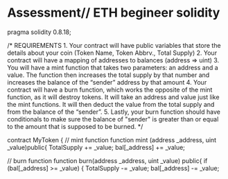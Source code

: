 # Assessment// ETH begineer solidity
pragma solidity 0.8.18;

/*
       REQUIREMENTS
    1. Your contract will have public variables that store the details about your coin (Token Name, Token Abbrv., Total Supply)
    2. Your contract will have a mapping of addresses to balances (address => uint)
    3. You will have a mint function that takes two parameters: an address and a value. 
       The function then increases the total supply by that number and increases the balance 
       of the “sender” address by that amount
    4. Your contract will have a burn function, which works the opposite of the mint function, as it will destroy tokens. 
       It will take an address and value just like the mint functions. It will then deduct the value from the total supply 
       and from the balance of the “sender”.
    5. Lastly, your burn function should have conditionals to make sure the balance of "sender" is greater than or equal 
       to the amount that is supposed to be burned.
*/

contract MyToken {
  // mint function
    function mint (address _address, uint _value)public{
        TotalSupply += _value;
        bal[_address] += _value;

 // burn function
    function burn(address _address, uint _value) public{
        if (bal[_address] >= _value) {
        TotalSupply -= _value;
        bal[_address] -= _value;

